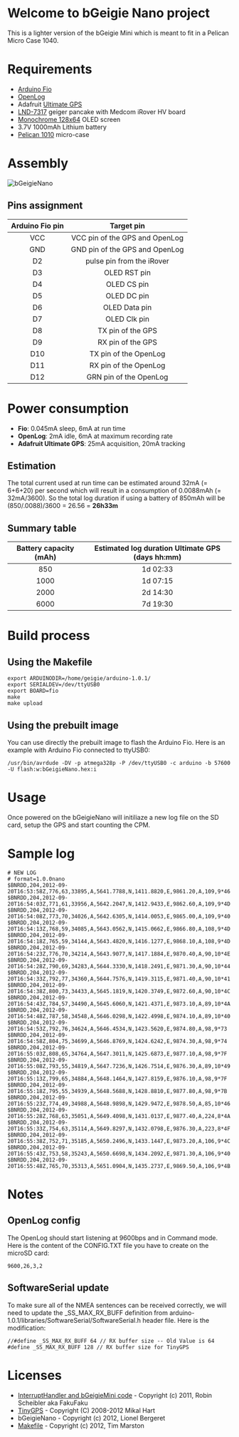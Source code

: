 # Welcome to bGeigie Nano project

This is a lighter version of the bGeigie Mini which is meant to fit in a Pelican Micro Case 1040.

# Requirements
* [Arduino Fio][3]
* [OpenLog][1]
* Adafruit [Ultimate GPS][7]
* [LND-7317][4] geiger pancake with Medcom iRover HV board
* [Monochrome 128x64][2] OLED screen
* 3.7V 1000mAh Lithium battery
* [Pelican 1010][9] micro-case

# Assembly

![bGeigieNano](https://raw.github.com/bidouilles/bGeigieNano/bGeigieNanoKit/assembly/bGeigieNanoKit_bb_600.jpg)

## Pins assignment

| Arduino Fio pin | Target pin |
| :-----------: | :-----------: |
| VCC | VCC pin of the GPS and OpenLog |
| GND | GND pin of the GPS and OpenLog |
| D2 | pulse pin from the iRover |
| D3 | OLED RST pin |
| D4 | OLED CS pin |
| D5 | OLED DC pin |
| D6 | OLED Data pin |
| D7 | OLED Clk pin |
| D8 | TX pin of the GPS |
| D9 | RX pin of the GPS |
| D10 | TX pin of the OpenLog |
| D11 | RX pin of the OpenLog |
| D12 | GRN pin of the OpenLog |

# Power consumption

* **Fio**: 0.045mA sleep, 6mA at run time
* **OpenLog**: 2mA idle, 6mA at maximum recording rate
* **Adafruit Ultimate GPS**: 25mA acquisition, 20mA tracking

## Estimation
The total current used at run time can be estimated around 32mA (= 6+6+20) per second which will result in a consumption of 0.0088mAh (= 32mA/3600). So
the total log duration if using a battery of 850mAh will be (850/.0088)/3600 = 26.56 = **26h33m**

## Summary table

| Battery capacity (mAh) | Estimated log duration Ultimate GPS (days hh:mm) |
| :-----------: | :-----------: |
| 850 | 1d 02:33 |
| 1000 | 1d 07:15 |
| 2000 |  2d 14:30 |
| 6000 |  7d 19:30 |

# Build process
## Using the Makefile
    export ARDUINODIR=/home/geigie/arduino-1.0.1/
    export SERIALDEV=/dev/ttyUSB0
    export BOARD=fio
    make
    make upload

## Using the prebuilt image
You can use directly the prebuilt image to flash the Arduino Fio. Here is an example with Arduino Fio connected to ttyUSB0:

    /usr/bin/avrdude -DV -p atmega328p -P /dev/ttyUSB0 -c arduino -b 57600 -U flash:w:bGeigieNano.hex:i

# Usage
Once powered on the bGeigieNano will initiliaze a new log file on the SD card, setup the GPS and start counting the CPM.

# Sample log

    # NEW LOG
    # format=1.0.0nano
    $BNRDD,204,2012-09-20T16:53:58Z,776,63,33895,A,5641.7788,N,1411.8820,E,9861.20,A,109,9*46
    $BNRDD,204,2012-09-20T16:54:03Z,771,61,33956,A,5642.2047,N,1412.9433,E,9862.60,A,109,9*4D
    $BNRDD,204,2012-09-20T16:54:08Z,773,70,34026,A,5642.6305,N,1414.0053,E,9865.00,A,109,9*40
    $BNRDD,204,2012-09-20T16:54:13Z,768,59,34085,A,5643.0562,N,1415.0662,E,9866.80,A,108,9*4D
    $BNRDD,204,2012-09-20T16:54:18Z,765,59,34144,A,5643.4820,N,1416.1277,E,9868.10,A,108,9*4D
    $BNRDD,204,2012-09-20T16:54:23Z,776,70,34214,A,5643.9077,N,1417.1884,E,9870.40,A,90,10*4E
    $BNRDD,204,2012-09-20T16:54:28Z,790,69,34283,A,5644.3330,N,1418.2491,E,9871.30,A,90,10*44
    $BNRDD,204,2012-09-20T16:54:33Z,792,77,34360,A,5644.7576,N,1419.3115,E,9871.40,A,90,10*41
    $BNRDD,204,2012-09-20T16:54:38Z,800,73,34433,A,5645.1819,N,1420.3749,E,9872.60,A,90,10*4C
    $BNRDD,204,2012-09-20T16:54:43Z,784,57,34490,A,5645.6060,N,1421.4371,E,9873.10,A,89,10*4A
    $BNRDD,204,2012-09-20T16:54:48Z,787,58,34548,A,5646.0298,N,1422.4998,E,9874.10,A,89,10*40
    $BNRDD,204,2012-09-20T16:54:53Z,792,76,34624,A,5646.4534,N,1423.5620,E,9874.80,A,98,9*73
    $BNRDD,204,2012-09-20T16:54:58Z,804,75,34699,A,5646.8769,N,1424.6242,E,9874.30,A,98,9*74
    $BNRDD,204,2012-09-20T16:55:03Z,808,65,34764,A,5647.3011,N,1425.6873,E,9877.10,A,98,9*7F
    $BNRDD,204,2012-09-20T16:55:08Z,793,55,34819,A,5647.7236,N,1426.7514,E,9876.30,A,89,10*49
    $BNRDD,204,2012-09-20T16:55:13Z,799,65,34884,A,5648.1464,N,1427.8159,E,9876.10,A,98,9*7F
    $BNRDD,204,2012-09-20T16:55:18Z,795,55,34939,A,5648.5688,N,1428.8810,E,9877.80,A,98,9*7B
    $BNRDD,204,2012-09-20T16:55:23Z,774,49,34988,A,5648.9898,N,1429.9472,E,9878.50,A,85,10*46
    $BNRDD,204,2012-09-20T16:55:28Z,768,63,35051,A,5649.4098,N,1431.0137,E,9877.40,A,224,8*4A
    $BNRDD,204,2012-09-20T16:55:33Z,754,63,35114,A,5649.8297,N,1432.0798,E,9876.30,A,223,8*4F
    $BNRDD,204,2012-09-20T16:55:38Z,752,71,35185,A,5650.2496,N,1433.1447,E,9873.20,A,106,9*4C
    $BNRDD,204,2012-09-20T16:55:43Z,753,58,35243,A,5650.6698,N,1434.2092,E,9871.30,A,106,9*40
    $BNRDD,204,2012-09-20T16:55:48Z,765,70,35313,A,5651.0904,N,1435.2737,E,9869.50,A,106,9*4B

# Notes
## OpenLog config

The OpenLog should start listening at 9600bps and in Command mode. Here is the content of the CONFIG.TXT file you have to create on the microSD card:

    9600,26,3,2

## SoftwareSerial update

To make sure all of the NMEA sentences can be received correctly, we will need to update the _SS_MAX_RX_BUFF definition from arduino-1.0.1/libraries/SoftwareSerial/SoftwareSerial.h header file. Here is the modification:

    //#define _SS_MAX_RX_BUFF 64 // RX buffer size -- Old Value is 64
    #define _SS_MAX_RX_BUFF 128 // RX buffer size for TinyGPS

# Licenses
 * [InterruptHandler and bGeigieMini code][5] - Copyright (c) 2011, Robin Scheibler aka FakuFaku
 * [TinyGPS][6] - Copyright (C) 2008-2012 Mikal Hart
 * bGeigieNano - Copyright (c) 2012, Lionel Bergeret
 * [Makefile][8] - Copyright (c) 2012, Tim Marston


  [1]: https://github.com/sparkfun/OpenLog "OpenLog"
  [2]: http://adafruit.com/products/326 "Monochrome 128x64 OLED"
  [3]: https://www.sparkfun.com/products/10116 "Arduino Fio"
  [4]: http://www.lndinc.com/products/17/ "LND-7317"
  [5]: https://github.com/fakufaku/SafecastBGeigie-firmware "SafecastBGeigie-firmware"
  [6]: http://arduiniana.org/libraries/tinygps/ "TinyGPS"
  [7]: https://www.adafruit.com/products/746 "Ultimate GPS"
  [8]: http://ed.am/dev/make/arduino-mk "Arduino Makefile"
  [9]: http://www.pelican.com/cases_detail.php?Case=1010 "Pelican 1010"
